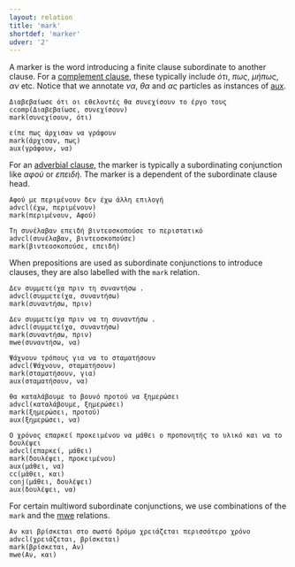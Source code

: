 ```yaml
---
layout: relation
title: 'mark'
shortdef: 'marker'
udver: '2'
---
```


A marker is the word introducing a finite clause subordinate to
another clause. For a [complement clause](ccomp), these typically include *ότι*, *πως*, *μήπως*, *αν* etc.
Notice that we annotate *να*, *θα* and *ας* particles as instances of [aux](aux).

~~~ sdparse
Διαβεβαίωσε ότι οι εθελοντές θα συνεχίσουν το έργο τους
ccomp(Διαβεβαίωσε, συνεχίσουν)
mark(συνεχίσουν, ότι)
~~~

~~~ sdparse
είπε πως άρχισαν να γράφουν
mark(άρχισαν, πως)
aux(γράφουν, να)
~~~

For an [adverbial clause](advcl), the marker is typically a
subordinating conjunction like *αφού* or *επειδή*. The marker is a dependent of the
subordinate clause head.

~~~ sdparse
Αφού με περιμένουν δεν έχω άλλη επιλογή
advcl(έχω, περιμένουν)
mark(περιμένουν, Αφού)
~~~

~~~ sdparse
Τη συνέλαβαν επειδή βιντεοσκοπούσε το περιστατικό
advcl(συνέλαβαν, βιντεοσκοπούσε)
mark(βιντεοσκοπούσε, επειδή)
~~~

When prepositions are used as subordinate conjunctions to introduce clauses, they are also labelled with the `mark` relation.

~~~ sdparse
Δεν συμμετείχα πριν τη συναντήσω .
advcl(συμμετείχα, συναντήσω)
mark(συναντήσω, πριν)
~~~

~~~ sdparse
Δεν συμμετείχα πριν να τη συναντήσω .
advcl(συμμετείχα, συναντήσω)
mark(συναντήσω, πριν)
mwe(συναντήσω, να)
~~~

~~~ sdparse
Ψάχνουν τρόπους για να το σταματήσουν
advcl(Ψάχνουν, σταματήσουν)
mark(σταματήσουν, για)
aux(σταματήσουν, να)
~~~

~~~ sdparse
θα καταλάβουμε το βουνό προτού να ξημερώσει
advcl(καταλάβουμε, ξημερώσει)
mark(ξημερώσει, προτού)
aux(ξημερώσει, να)
~~~

~~~ sdparse
Ο χρόνος επαρκεί προκειμένου να μάθει ο προπονητής το υλικό και να το δουλέψει
advcl(επαρκεί, μάθει)
mark(δουλέψει, προκειμένου)
aux(μάθει, να)
cc(μάθει, και)
conj(μάθει, δουλέψει)
aux(δουλέψει, να)
~~~

For certain multiword subordinate conjunctions, we use combinations of the `mark` and the [mwe](fixed) relations.

~~~ sdparse
Αν και βρίσκεται στο σωστό δρόμο χρειάζεται περισσότερο χρόνο
advcl(χρειάζεται, βρίσκεται)
mark(βρίσκεται, Αν)
mwe(Αν, και)
~~~


<!-- Interlanguage links updated So kvě 14 19:03:42 CEST 2022 -->

